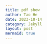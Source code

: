 ```yaml
---
title: pdf show
author: Tao He
date: 2023-10-14
category: Jekyll
layout: post
mermaid: true
---
```


<object data="/pdf/C-Note-main.pdf" width="500" height="1000" type='application/pdf'></object>
